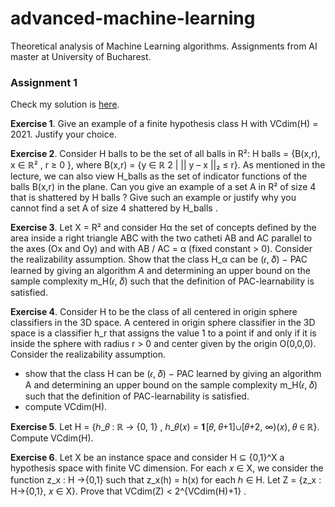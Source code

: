 # advanced-machine-learning
Theoretical analysis of Machine Learning algorithms. Assignments from AI master at University of Bucharest.

### Assignment 1

Check my solution is [here](AML__Assignment_1.pdf).

**Exercise 1**. Give an example of a finite hypothesis class H with VCdim(H) = 2021.
Justify your choice.

**Exercise 2**. Consider H balls to be the set of all balls in R²: H balls = {B(x,r), x ∈ ℝ² , r ≥ 0 }, where B(x,r) = {y ∈ ℝ 2 | || y – x ||₂ ≤ r}. As mentioned in the lecture, we can also view H_balls as the set of indicator functions of the balls B(x,r) in the plane.
Can you give an example of a set A in R² of size 4 that is shattered by H balls ? Give such an example or justify why you cannot find a set A of size 4 shattered by H_balls .


**Exercise 3**. Let X = R² and consider Hα the set of concepts defined by the area inside a right triangle ABC with the two catheti AB and AC parallel to the axes (Ox and Oy) and with AB / AC = α (fixed constant > 0). Consider the realizability assumption. Show that the class H_α can be (𝜖, 𝛿) − PAC learned by giving an algorithm *A* and determining an upper bound on the sample complexity m_H(𝜖, 𝛿) such that the definition of PAC-learnability is satisfied.


**Exercise 4**. Consider H to be the class of all centered in origin sphere classifiers in the
3D space. A centered in origin sphere classifier in the 3D space is a classifier h_r that assigns the value 1 to a point if and only if it is inside the sphere with radius r > 0 and center given by the origin O(0,0,0). Consider the realizability assumption.

- show that the class H can be (𝜖, 𝛿) − PAC learned by giving an algorithm A and determining an upper bound on the sample complexity m_H(𝜖, 𝛿) such that the definition of PAC-learnability is satisfied.
- compute VCdim(H).


**Exercise 5**. Let H = {ℎ_𝜃 : ℝ → {0, 1} , ℎ_𝜃(𝑥)  = 𝟏[𝜃, 𝜃+1]∪[𝜃+2, ∞)(𝑥), 𝜃 ∈ ℝ}. Compute VCdim(H).

**Exercise 6**. Let X be an instance space and consider H ⊆ {0,1}^X a hypothesis space with finite VC dimension. For each 𝑥 ∈ X, we consider the function z_x : H →{0,1} such that z_x(h) = h(x) for each ℎ ∈ H. Let Z = {z_x : H→{0,1}, 𝑥 ∈ X}. Prove that VCdim(Z) < 2^{VCdim(H)+1} .